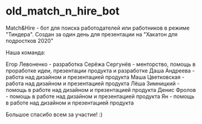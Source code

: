 # old_match_n_hire_bot
Match&amp;Hire - бот для поиска работодателей или работников в режиме "Тиндера".
Создан за один день для презентации на "Хакатон для подростков 2020"

Наша команда:

Егор Левоненко - разработка
Серёжа Сергунёв - менторство, помощь в проработке идеи, презентации продукта и разработке
Даша Андреева - работа над дизайном и презентацией продукта
Маша Цветковская - работа над дизайном и презентацией продукта
Лёша Зимницкий - помощь в работе над дизайном и презентацией продукта
Денис Фролов - помощь в работе над дизайном и презентацией продукта
Ян - помощь в работе над дизайном и презентацией продукта

Большое спасибо всем за участие! :)
